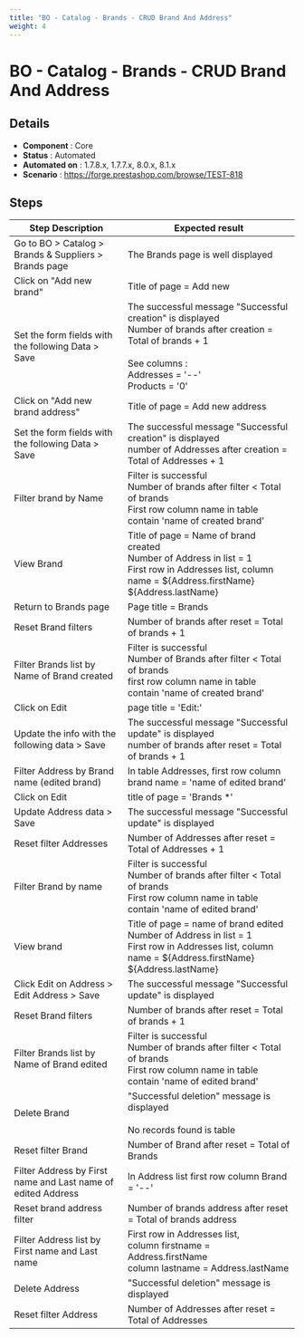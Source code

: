 ```yaml
---
title: "BO - Catalog - Brands - CRUD Brand And Address"
weight: 4
---
```


# BO - Catalog - Brands - CRUD Brand And Address
## Details
* **Component** : Core
* **Status** : Automated
* **Automated on** : 1.7.8.x, 1.7.7.x, 8.0.x, 8.1.x
* **Scenario** : https://forge.prestashop.com/browse/TEST-818

## Steps
| Step Description | Expected result |
| ----- | ----- |
| Go to BO > Catalog > Brands & Suppliers > Brands page | The Brands page is well displayed |
| Click on "Add new brand" | Title of page = Add new |
| Set the form fields with the following Data > Save | The successful message "Successful creation" is displayed<br>Number of brands after creation = Total of brands + 1<br><br>See columns :<br>Addresses = '--'<br> Products = '0' |
| Click on "Add new brand address" | Title of page = Add new address |
| Set the form fields with the following Data > Save | The successful message "Successful creation" is displayed<br>number of Addresses after creation = Total of Addresses + 1 |
| Filter brand by Name | Filter is successful <br>Number of brands after filter < Total of brands<br>First row column name in table contain 'name of created brand' |
| View Brand | Title of page = Name of brand created<br>Number of Address in list = 1<br>First row in Addresses list, column name = ${Address.firstName} ${Address.lastName} |
| Return to Brands page | Page title = Brands |
| Reset Brand filters | Number of brands after reset = Total of brands + 1 |
| Filter Brands list by Name of Brand created | Filter is successful <br>Number of Brands after filter < Total of brands<br>first row column name in table contain 'name of created brand' |
| Click on Edit | page title = 'Edit:' |
| Update the info with the following data > Save | The successful message "Successful update" is displayed<br>number of brands after reset = Total of brands + 1 |
| Filter Address by Brand name (edited brand) | In table Addresses, first row column brand name = 'name of edited brand' |
| Click on Edit | title of page = 'Brands *' |
| Update Address data > Save | The successful message "Successful update" is displayed |
| Reset filter Addresses | Number of Addresses after reset = Total of Addresses + 1 |
| Filter Brand by name | Filter is successful <br>Number of brands after filter < Total of brands<br>First row column name in table contain 'name of edited brand' |
| View brand | Title of page = name of brand edited<br>Number of Address in list = 1<br>First row in Addresses list, column name = ${Address.firstName} ${Address.lastName} |
| Click Edit on Address > Edit Address > Save | The successful message "Successful update" is displayed |
| Reset Brand filters | Number of brands after reset = Total of brands + 1 |
| Filter Brands list by Name of Brand edited | Filter is successful <br>Number of brands after filter < Total of brands<br>First row column name in table contain 'name of edited brand' |
| Delete Brand | "Successful deletion" message is displayed<br><br>No records found is table |
| Reset filter Brand | Number of Brand after reset = Total of Brands |
| Filter Address by First name and Last name of edited Address | In Address list first row column Brand = '--' |
| Reset brand address filter | Number of brands address after reset = Total of brands address |
| Filter Address list by First name and Last name | First row in Addresses list, <br>column firstname = Address.firstName<br>column lastname = Address.lastName |
| Delete Address | "Successful deletion" message is displayed |
| Reset filter Address | Number of Addresses after reset = Total of Addresses |
